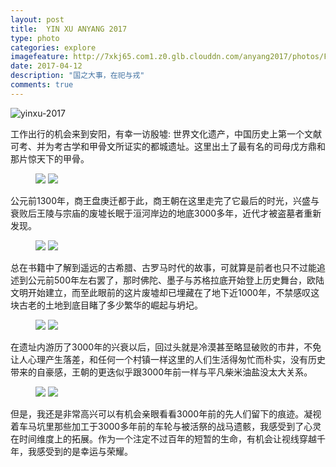 ```yaml
---
layout: post
title:  YIN XU ANYANG 2017
type: photo
categories: explore
imagefeature: http://7xkj65.com1.z0.glb.clouddn.com/anyang2017/photos/FullSizeRender%209.jpg?imageMogr2/thumbnail/!18p
date: 2017-04-12
description: "国之大事，在祀与戎"
comments: true
---
```


![yinxu-2017](http://7xkj65.com1.z0.glb.clouddn.com/anyang2017/photos/FullSizeRender%209.jpg)

工作出行的机会来到安阳，有幸一访殷墟: 世界文化遗产，中国历史上第一个文献可考、并为考古学和甲骨文所证实的都城遗址。这里出土了最有名的司母戊方鼎和那片惊天下的甲骨。

<figure class="half">
	<a href="http://7xkj65.com1.z0.glb.clouddn.com/anyang2017/photos/FullSizeRender.jpg"><img src="http://7xkj65.com1.z0.glb.clouddn.com/anyang2017/photos/FullSizeRender.jpg?imageMogr2/thumbnail/!80p"></a>
	<a href="http://7xkj65.com1.z0.glb.clouddn.com/anyang2017/photos/FullSizeRender%208.jpg"><img src="http://7xkj65.com1.z0.glb.clouddn.com/anyang2017/photos/FullSizeRender%208.jpg?imageMogr2/thumbnail/!80p"></a>
</figure>

公元前1300年，商王盘庚迁都于此，商王朝在这里走完了它最后的时光，兴盛与衰败后王陵与宗庙的废墟长眠于洹河岸边的地底3000多年，近代才被盗墓者重新发现。

<figure class="half">
	<a href="http://7xkj65.com1.z0.glb.clouddn.com/anyang2017/photos/FullSizeRender%205.jpg"><img src="http://7xkj65.com1.z0.glb.clouddn.com/anyang2017/photos/FullSizeRender%205.jpg?imageMogr2/thumbnail/!80p"></a>
	<a href="http://7xkj65.com1.z0.glb.clouddn.com/anyang2017/photos/FullSizeRender%2010.jpg"><img src="http://7xkj65.com1.z0.glb.clouddn.com/anyang2017/photos/FullSizeRender%2010.jpg?imageMogr2/thumbnail/!80p"></a>
</figure>


总在书籍中了解到遥远的古希腊、古罗马时代的故事，可就算是前者也只不过能追述到公元前500年左右罢了，那时佛陀、墨子与苏格拉底开始登上历史舞台，欧陆文明开始建立，而至此眼前的这片废墟却已埋藏在了地下近1000年，不禁感叹这块古老的土地到底目睹了多少繁华的崛起与坍圮。

<figure class="half">
	<a href="http://7xkj65.com1.z0.glb.clouddn.com/anyang2017/photos/FullSizeRender%206.jpg"><img src="http://7xkj65.com1.z0.glb.clouddn.com/anyang2017/photos/FullSizeRender%206.jpg?imageMogr2/thumbnail/!80p"></a>
	<a href="http://7xkj65.com1.z0.glb.clouddn.com/anyang2017/photos/FullSizeRender%207.jpg"><img src="http://7xkj65.com1.z0.glb.clouddn.com/anyang2017/photos/FullSizeRender%207.jpg?imageMogr2/thumbnail/!80p"></a>
</figure>


在遗址内游历了3000年的兴衰以后，回过头就是冷漠甚至略显破败的市井，不免让人心理产生落差，和任何一个村镇一样这里的人们生活得匆忙而朴实，没有历史带来的自豪感，王朝的更迭似乎跟3000年前一样与平凡柴米油盐没太大关系。

<figure class="half">
	<a href="http://7xkj65.com1.z0.glb.clouddn.com/anyang2017/photos/FullSizeRender%202.jpg"><img src="http://7xkj65.com1.z0.glb.clouddn.com/anyang2017/photos/FullSizeRender%202.jpg?imageMogr2/thumbnail/!80p"></a>
	<a href="http://7xkj65.com1.z0.glb.clouddn.com/anyang2017/photos/FullSizeRender%203.jpg"><img src="http://7xkj65.com1.z0.glb.clouddn.com/anyang2017/photos/FullSizeRender%203.jpg?imageMogr2/thumbnail/!80p"></a>
</figure>

但是，我还是非常高兴可以有机会亲眼看看3000年前的先人们留下的痕迹。凝视着车马坑里那些加工于3000多年前的车轮与被活祭的战马遗骸，我感受到了心灵在时间维度上的拓展。作为一个注定不过百年的短暂的生命，有机会让视线穿越千年，我感受到的是幸运与荣耀。